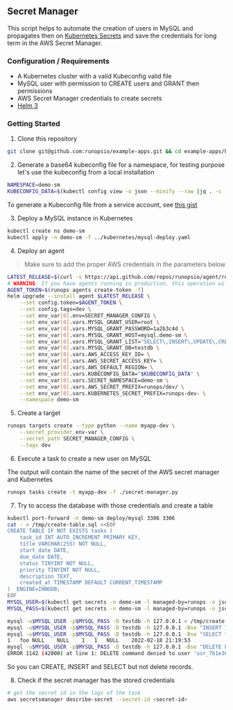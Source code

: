 ## Secret Manager

This script helps to automate the creation of users in MySQL and propagates then on [Kubernetes Secrets](https://kubernetes.io/docs/concepts/configuration/secret/) and save the credentials for long term in the AWS Secret Manager.

### Configuration / Requirements

- A Kubernetes cluster with a valid Kubeconfig valid file
- MySQL user with permission to CREATE users and GRANT then permissions
- AWS Secret Manager credentials to create secrets
- [Helm 3](https://helm.sh/docs/intro/install/)

### Getting Started

1. Clone this repository

```sh
git clone git@github.com:runopsio/example-apps.git && cd example-apps/helpers
```

2. Generate a base64 kubeconfig file for a namespace, for testing purpose let's use the kubeconfig from a local installation

```sh
NAMESPACE=demo-sm
KUBECONFIG_DATA=$(kubectl config view -o json --minify --raw |jq . -c |base64)
```

To generate a Kubeconfig file from a service account, see [this gist](https://gist.github.com/innovia/fbba8259042f71db98ea8d4ad19bd708)

3. Deploy a MySQL instance in Kubernetes

```sh
kubectl create ns demo-sm
kubectl apply -n demo-sm -f ../kubernetes/mysql-deploy.yaml
```

4. Deploy an agent

> Make sure to add the proper AWS credentials in the parameters below

```sh
LATEST_RELEASE=$(curl -s https://api.github.com/repos/runopsio/agent/releases/latest |jq .assets[1].browser_download_url -r)
# WARNING: If you have agents running in production, this operation will break then!
AGENT_TOKEN=$(runops agents create-token -f)
helm upgrade --install agent $LATEST_RELEASE \
    --set config.token=$AGENT_TOKEN \
    --set config.tags=dev \
    --set env_var[0].env=SECRET_MANAGER_CONFIG \
    --set env_var[0].vars.MYSQL_GRANT_USER=root \
    --set env_var[0].vars.MYSQL_GRANT_PASSWORD=1a2b3c4d \
    --set env_var[0].vars.MYSQL_GRANT_HOST=mysql.demo-sm \
    --set env_var[0].vars.MYSQL_GRANT_LIST="SELECT\,INSERT\,UPDATE\,CREATE" \
    --set env_var[0].vars.MYSQL_GRANT_DB=testdb \
    --set env_var[0].vars.AWS_ACCESS_KEY_ID= \
    --set env_var[0].vars.AWS_SECRET_ACCESS_KEY= \
    --set env_var[0].vars.AWS_DEFAULT_REGION= \
    --set env_var[0].vars.KUBECONFIG_DATA="$KUBECONFIG_DATA" \
    --set env_var[0].vars.SECRET_NAMESPACE=demo-sm \
    --set env_var[0].vars.AWS_SECRET_PREFIX=runops/dev/ \
    --set env_var[0].vars.KUBERNETES_SECRET_PREFIX=runops-dev- \
    --namespace demo-sm
```

5. Create a target

```sh
runops targets create --type python --name myapp-dev \
    --secret_provider env-var \
    --secret_path SECRET_MANAGER_CONFIG \
    --tags dev
```

6. Execute a task to create a new user on MySQL

The output will contain the name of the secret of the AWS secret manager and Kubernetes

```sh
runops tasks create -t myapp-dev -f ./secret-manager.py
```

7. Try to access the database with those credentials and create a table

```sh
kubectl port-forward -n demo-sm deploy/mysql 3306 3306
cat - > /tmp/create-table.sql <<EOF
CREATE TABLE IF NOT EXISTS tasks (
    task_id INT AUTO_INCREMENT PRIMARY KEY,
    title VARCHAR(255) NOT NULL,
    start_date DATE,
    due_date DATE,
    status TINYINT NOT NULL,
    priority TINYINT NOT NULL,
    description TEXT,
    created_at TIMESTAMP DEFAULT CURRENT_TIMESTAMP
)  ENGINE=INNODB;
EOF
MYSQL_USER=$(kubectl get secrets -n demo-sm -l managed-by=runops -o json  |jq '.items[0].data | .user |@base64d' -r)
MYSQL_PASS=$(kubectl get secrets -n demo-sm -l managed-by=runops -o json  |jq '.items[0].data | .password |@base64d' -r)

mysql -u$MYSQL_USER -p$MYSQL_PASS -D testdb -h 127.0.0.1 < /tmp/create-table.sql
mysql -u$MYSQL_USER -p$MYSQL_PASS -D testdb -h 127.0.0.1 -Bse "INSERT INTO tasks (title, status, priority) VALUES ('foo', 1, 1)"
mysql -u$MYSQL_USER -p$MYSQL_PASS -D testdb -h 127.0.0.1 -Bse "SELECT * FROM tasks"
1	foo	NULL	NULL	1	1	NULL	2022-02-18 21:19:53
mysql -u$MYSQL_USER -p$MYSQL_PASS -D testdb -h 127.0.0.1 -Bse "DELETE FROM tasks where title = 'foo'"
ERROR 1142 (42000) at line 1: DELETE command denied to user 'usr_7b1e36c36114'@'127.0.0.1' for table 'tasks'
```

So you can CREATE, INSERT and SELECT but not delete records.

8. Check if the secret manager has the stored credentials

```sh
# get the secret id in the logs of the task
aws secretsmanager describe-secret --secret-id <secret-id>
```
